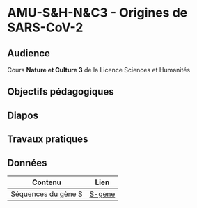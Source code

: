 # AMU-S&H-N&C3 - Origines de SARS-CoV-2


## Audience

Cours **Nature et Culture 3** de la Licence Sciences et Humanités


## Objectifs pédagogiques



## Diapos

## Travaux pratiques

## Données


| Contenu | Lien |
|------------------|-------------------------------|
| Séquences du gène S | [S-gene](data/S-gene/README.md)
